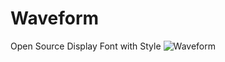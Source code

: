 # Waveform
Open Source Display Font with Style
![Waveform](https://github.com/user-attachments/assets/4524990a-88af-49ac-b181-f3601e0a33da)
